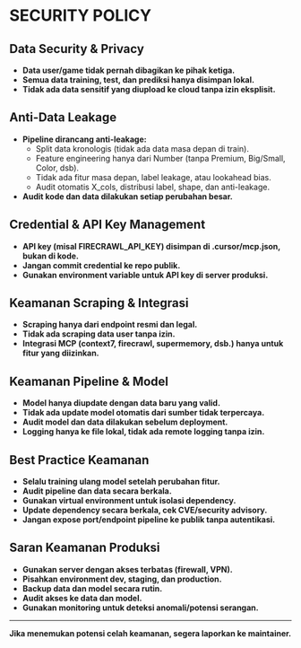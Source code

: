 # SECURITY POLICY

## Data Security & Privacy
- **Data user/game tidak pernah dibagikan ke pihak ketiga.**
- **Semua data training, test, dan prediksi hanya disimpan lokal.**
- **Tidak ada data sensitif yang diupload ke cloud tanpa izin eksplisit.**

## Anti-Data Leakage
- **Pipeline dirancang anti-leakage:**
  - Split data kronologis (tidak ada data masa depan di train).
  - Feature engineering hanya dari Number (tanpa Premium, Big/Small, Color, dsb).
  - Tidak ada fitur masa depan, label leakage, atau lookahead bias.
  - Audit otomatis X_cols, distribusi label, shape, dan anti-leakage.
- **Audit kode dan data dilakukan setiap perubahan besar.**

## Credential & API Key Management
- **API key (misal FIRECRAWL_API_KEY) disimpan di .cursor/mcp.json, bukan di kode.**
- **Jangan commit credential ke repo publik.**
- **Gunakan environment variable untuk API key di server produksi.**

## Keamanan Scraping & Integrasi
- **Scraping hanya dari endpoint resmi dan legal.**
- **Tidak ada scraping data user tanpa izin.**
- **Integrasi MCP (context7, firecrawl, supermemory, dsb.) hanya untuk fitur yang diizinkan.**

## Keamanan Pipeline & Model
- **Model hanya diupdate dengan data baru yang valid.**
- **Tidak ada update model otomatis dari sumber tidak terpercaya.**
- **Audit model dan data dilakukan sebelum deployment.**
- **Logging hanya ke file lokal, tidak ada remote logging tanpa izin.**

## Best Practice Keamanan
- **Selalu training ulang model setelah perubahan fitur.**
- **Audit pipeline dan data secara berkala.**
- **Gunakan virtual environment untuk isolasi dependency.**
- **Update dependency secara berkala, cek CVE/security advisory.**
- **Jangan expose port/endpoint pipeline ke publik tanpa autentikasi.**

## Saran Keamanan Produksi
- **Gunakan server dengan akses terbatas (firewall, VPN).**
- **Pisahkan environment dev, staging, dan production.**
- **Backup data dan model secara rutin.**
- **Audit akses ke data dan model.**
- **Gunakan monitoring untuk deteksi anomali/potensi serangan.**

---

**Jika menemukan potensi celah keamanan, segera laporkan ke maintainer.**
